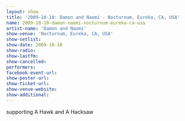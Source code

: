 ```yaml
---
layout: show
title: '2009-10-10: Damon and Naomi - Nocturnum, Eureka, CA, USA'
name: 2009-10-10-damon-naomi-nocturnum-eureka-ca-usa
artist-name: 'Damon and Naomi'
show-venue: 'Nocturnum, Eureka, CA, USA'
show-setlist: 
show-date: 2009-10-10
show-radio: 
show-lastfm: 
show-cancelled: 
performers: 
facebook-event-url: 
show-poster-url: 
show-ticket-url: 
show-venue-website: 
show-additional: 
---
```


supporting A Hawk and A Hacksaw